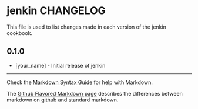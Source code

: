 jenkin CHANGELOG
================

This file is used to list changes made in each version of the jenkin cookbook.

0.1.0
-----
- [your_name] - Initial release of jenkin

- - -
Check the [Markdown Syntax Guide](http://daringfireball.net/projects/markdown/syntax) for help with Markdown.

The [Github Flavored Markdown page](http://github.github.com/github-flavored-markdown/) describes the differences between markdown on github and standard markdown.
